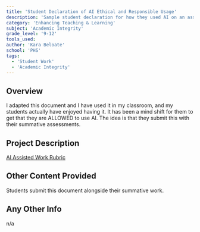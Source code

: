 ```yaml
---
title: 'Student Declaration of AI Ethical and Responsible Usage'
description: 'Sample student declaration for how they used AI on an assignment'
category: 'Enhancing Teaching & Learning'
subject: 'Academic Integrity'
grade_level: '9-12'
tools_used:
author: 'Kara Beloate'
school: 'PHS'
tags:
  - 'Student Work'
  - 'Academic Integrity'
---
```


## Overview

I adapted this document and I have used it in my classroom, and my students actually have enjoyed having it. It has been a mind shift for them to get that they are ALLOWED to use AI. The idea is that they submit this with their summative assessments.

## Project Description

[AI Assisted Work Rubric](https://docs.google.com/document/d/1xiQ_0rahoOXqbTZFdPIPmr3gu_PG4JT0yHYvuEwjO3g/edit?usp=sharing)

## Other Content Provided

Students submit this document alongside their summative work.

## Any Other Info

n/a

